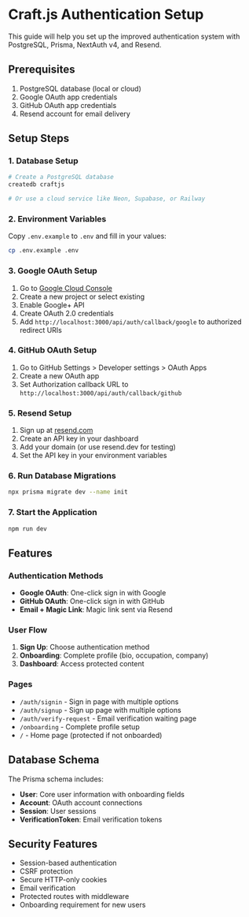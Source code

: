 # Craft.js Authentication Setup

This guide will help you set up the improved authentication system with PostgreSQL, Prisma, NextAuth v4, and Resend.

## Prerequisites

1. PostgreSQL database (local or cloud)
2. Google OAuth app credentials
3. GitHub OAuth app credentials
4. Resend account for email delivery

## Setup Steps

### 1. Database Setup

```bash
# Create a PostgreSQL database
createdb craftjs

# Or use a cloud service like Neon, Supabase, or Railway
```

### 2. Environment Variables

Copy `.env.example` to `.env` and fill in your values:

```bash
cp .env.example .env
```

### 3. Google OAuth Setup

1. Go to [Google Cloud Console](https://console.cloud.google.com/)
2. Create a new project or select existing
3. Enable Google+ API
4. Create OAuth 2.0 credentials
5. Add `http://localhost:3000/api/auth/callback/google` to authorized redirect URIs

### 4. GitHub OAuth Setup

1. Go to GitHub Settings > Developer settings > OAuth Apps
2. Create a new OAuth app
3. Set Authorization callback URL to `http://localhost:3000/api/auth/callback/github`

### 5. Resend Setup

1. Sign up at [resend.com](https://resend.com)
2. Create an API key in your dashboard
3. Add your domain (or use resend.dev for testing)
4. Set the API key in your environment variables

### 6. Run Database Migrations

```bash
npx prisma migrate dev --name init
```

### 7. Start the Application

```bash
npm run dev
```

## Features

### Authentication Methods

- **Google OAuth**: One-click sign in with Google
- **GitHub OAuth**: One-click sign in with GitHub
- **Email + Magic Link**: Magic link sent via Resend

### User Flow

1. **Sign Up**: Choose authentication method
2. **Onboarding**: Complete profile (bio, occupation, company)
3. **Dashboard**: Access protected content

### Pages

- `/auth/signin` - Sign in page with multiple options
- `/auth/signup` - Sign up page with multiple options
- `/auth/verify-request` - Email verification waiting page
- `/onboarding` - Complete profile setup
- `/` - Home page (protected if not onboarded)

## Database Schema

The Prisma schema includes:

- **User**: Core user information with onboarding fields
- **Account**: OAuth account connections
- **Session**: User sessions
- **VerificationToken**: Email verification tokens

## Security Features

- Session-based authentication
- CSRF protection
- Secure HTTP-only cookies
- Email verification
- Protected routes with middleware
- Onboarding requirement for new users
